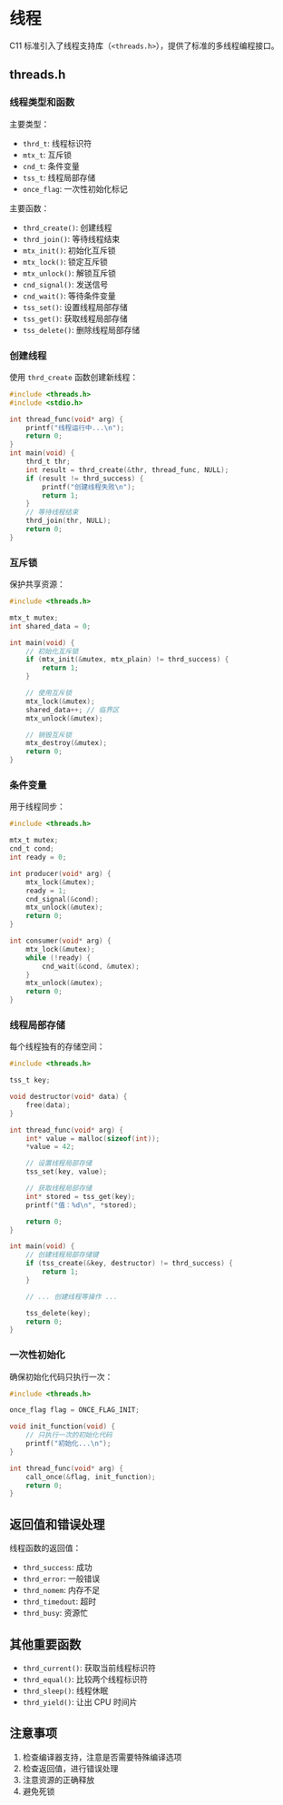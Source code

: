 # 线程

C11 标准引入了线程支持库（`<threads.h>`），提供了标准的多线程编程接口。

## threads.h

### 线程类型和函数

主要类型：

- `thrd_t`: 线程标识符
- `mtx_t`: 互斥锁
- `cnd_t`: 条件变量
- `tss_t`: 线程局部存储
- `once_flag`: 一次性初始化标记

主要函数：

- `thrd_create()`: 创建线程
- `thrd_join()`: 等待线程结束
- `mtx_init()`: 初始化互斥锁
- `mtx_lock()`: 锁定互斥锁
- `mtx_unlock()`: 解锁互斥锁
- `cnd_signal()`: 发送信号
- `cnd_wait()`: 等待条件变量
- `tss_set()`: 设置线程局部存储
- `tss_get()`: 获取线程局部存储
- `tss_delete()`: 删除线程局部存储

### 创建线程

使用 `thrd_create` 函数创建新线程：

```c
#include <threads.h>
#include <stdio.h>

int thread_func(void* arg) {
    printf("线程运行中...\n");
    return 0;
}
int main(void) {
    thrd_t thr;
    int result = thrd_create(&thr, thread_func, NULL);
    if (result != thrd_success) {
        printf("创建线程失败\n");
        return 1;
    }
    // 等待线程结束
    thrd_join(thr, NULL);
    return 0;
}
```

### 互斥锁

保护共享资源：

```c
#include <threads.h>

mtx_t mutex;
int shared_data = 0;

int main(void) {
    // 初始化互斥锁
    if (mtx_init(&mutex, mtx_plain) != thrd_success) {
        return 1;
    }

    // 使用互斥锁
    mtx_lock(&mutex);
    shared_data++; // 临界区
    mtx_unlock(&mutex);

    // 销毁互斥锁
    mtx_destroy(&mutex);
    return 0;
}
```

### 条件变量

用于线程同步：

```c
#include <threads.h>

mtx_t mutex;
cnd_t cond;
int ready = 0;

int producer(void* arg) {
    mtx_lock(&mutex);
    ready = 1;
    cnd_signal(&cond);
    mtx_unlock(&mutex);
    return 0;
}

int consumer(void* arg) {
    mtx_lock(&mutex);
    while (!ready) {
        cnd_wait(&cond, &mutex);
    }
    mtx_unlock(&mutex);
    return 0;
}
```

### 线程局部存储

每个线程独有的存储空间：

```c
#include <threads.h>

tss_t key;

void destructor(void* data) {
    free(data);
}

int thread_func(void* arg) {
    int* value = malloc(sizeof(int));
    *value = 42;

    // 设置线程局部存储
    tss_set(key, value);

    // 获取线程局部存储
    int* stored = tss_get(key);
    printf("值：%d\n", *stored);

    return 0;
}

int main(void) {
    // 创建线程局部存储键
    if (tss_create(&key, destructor) != thrd_success) {
        return 1;
    }

    // ... 创建线程等操作 ...

    tss_delete(key);
    return 0;
}
```

### 一次性初始化

确保初始化代码只执行一次：

```c
#include <threads.h>

once_flag flag = ONCE_FLAG_INIT;

void init_function(void) {
    // 只执行一次的初始化代码
    printf("初始化...\n");
}

int thread_func(void* arg) {
    call_once(&flag, init_function);
    return 0;
}
```

## 返回值和错误处理

线程函数的返回值：

- `thrd_success`: 成功
- `thrd_error`: 一般错误
- `thrd_nomem`: 内存不足
- `thrd_timedout`: 超时
- `thrd_busy`: 资源忙

## 其他重要函数

- `thrd_current()`: 获取当前线程标识符
- `thrd_equal()`: 比较两个线程标识符
- `thrd_sleep()`: 线程休眠
- `thrd_yield()`: 让出 CPU 时间片

## 注意事项

1. 检查编译器支持，注意是否需要特殊编译选项
2. 检查返回值，进行错误处理
3. 注意资源的正确释放
4. 避免死锁
